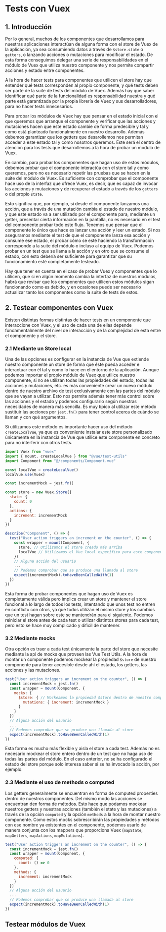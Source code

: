 # Tests con Vuex

## 1. Introducción

Por lo general, muchos de los componentes que desarrollamos para nuestras aplicaciones interactúan de alguna forma con el store de Vuex de la aplicación, ya sea consumiendo datos a través de `$store.state` o `getters`, o lanzando acciones o mutaciones para modificar el estado. De esta forma conseguimos delegar una serie de responsabilidades en el módulo de Vuex que utiliza nuestro componente y nos permite compartir acciones y estado entre componentes.

A la hora de hacer tests para componentes que utilicen el store hay que entender qué tests corresponden al propio componente, y qué tests deben ser parte de la suite de tests del módulo de Vuex. Además hay que saber identificar qué parte de la funcionalidad es responsabilidad nuestra y qué parte está garantizada por la propia librería de Vuex y sus desarrolladores, para no hacer tests innecesarios.

Para probar los módulos de Vuex hay que pensar en el estado inicial con el que queremos que arranque el componente y verificar que las acciones y mutaciones hacen que este estado cambie de forma predecible y tal y como está planteado funcionalmente en nuestro desarrollo. Además debemos garantizar que los getters que desarollemos nos permitan acceder a este estado tal y como nosotros queremos. Este será el centro de atención para los tests que desarrollemos a la hora de probar un módulo de Vuex.

En cambio, para probar los componentes que hagan uso de estos módulos, debemos probar que el componente interactúa con el store tal y como queremos, pero no es necesario repetir las pruebas que se hacen en la suite del módulo de Vuex. Es suficiente con comprobar que el componente hace uso de la interfaz que ofrece Vuex, es decir, que es capaz de invocar las acciones y mutaciones y de recuperar el estado a través de los `getters` o del propio `state`.

Esto significa que, por ejemplo, si desde el componente lanzamos una acción, que a través de una mutación cambia el estado de nuestro módulo, y que este estado va a ser utilizado por el componente para, mediante un getter, presentar cierta información en la pantalla, no es necesario en el test del componente probar todo este flujo. Tenemos que pensar que el componente lo único que hace es lanzar una acción y leer un estado. Si nos aseguramos mediante el test de que el componente lanza esa acción y consume ese estado, el probar cómo se esté haciendo la transformación corresponde a la suite del módulo o incluso al equipo de Vuex. Podemos probar en un test que se llama a la acción y en otro que se consume el estado, con esto debería ser suficiente para garantizar que su funcionamiento esté completamente testeado.

Hay que tener en cuenta en el caso de probar Vuex y componentes que lo utilicen, que si en algún momento cambia la interfaz de nuestros módulos, habrá que revisar que los componentes que utilicen estos módulos sigan funcionando como es debido, y en ocasiones puede ser necesario actualizar tanto los componentes como la suite de tests de estos.

## 2. Testear componentes con Vuex

Existen distintas formas distintas de hacer tests en un componente que interaccione con Vuex, y el uso de cada una de ellas depende fundamentalmente del nivel de interacción y de la complejidad de esta entre el componente y el store.

### 2.1 Mediante un Store local

Una de las opciones es configurar en la instancia de Vue que extiende nuestro componente un store de forma que éste pueda acceder e interactuar con él tal y como lo hace en el entorno de la aplicación. Aunque podemos importar el propio módulo de Vuex que utilice nuestro componente, si no se utilizan todas las propiedades del estado, todas las acciones y mutaciones, etc. es más conveniente crear un nuevo módulo dentro de nuestro archivo de test exclusivamente con las partes del módulo que se vayan a utilizar. Esto nos permite además tener más control sobre las acciones y el estado y podemos configurarlo según nuestras necesidades de manera más sencilla. Es muy típico al utilizar este método sustituir las acciones por `jest.fn()` para tener control acerca de cuándo se llaman y con qué argumentos.

Si utilizamos este método es importante hacer uso del método `createLocalVue`, ya que es conveniente instalar este store personalizado únicamente en la instancia de Vue que utilice este componente en concreto para no interferir con otros tests.

```js
import Vuex from "vuex"
import { mount, createLocalVue } from "@vue/test-utils"
import Component from "@/components/Component.vue"

const localVue = createLocalVue()
localVue.use(Vuex)

const incrementMock = jest.fn()

const store = new Vuex.Store({
  state: {
    count: 0
  },
  actions: {
    increment: incrementMock
  }
})

describe("Component", () => {
  test("User action triggers an increment on the counter", () => {
    const wrapper = mount(Component, {
      store, // Utilizamos el store creado más arriba
      localVue // Utilizamos el Vue local específico para este componente
    })
    // Alguna acción del usuario
    ...
    // Podemos comprobar que se produce una llamada al store
    expect(incrementMock).toHaveBeenCalledWith(1)
  })
})
```

Esta forma de probar componentes que hagan uso de Vuex es completamente válida pero implica crear un store y mantener el store funcional a lo largo de todos los tests, intentando que unos test no entren en conflicto con otros, ya que todos utilizan el mismo store y los cambios que un test hagan sobre este se mantendrán para el siguiente. Podemos reiniciar el store antes de cada test o utilizar distintos stores para cada test, pero esto se hace muy complicado y dificil de mantener.

### 3.2 Mediante mocks

Otra opción es traer a cada test únicamente la parte del store que necesite mediante la api de mocks que proveen las Vue Test Utils. A la hora de montar un componente podemos mockear la propiedad `$store` de nuestro componente para tener accesible desde ahí el estado, los getters, las acciones y las mutaciones.

```js
test("User action triggers an increment on the counter", () => {
  const incrementMock = jest.fn()
  const wrapper = mount(Component, {
    mocks: {
      $store: { // Mockeamos la propiedad $store dentro de nuestro componente
        mutations: { increment: incrementMock }
      }
    }
  })
  // Alguna acción del usuario
  ...
  // Podemos comprobar que se produce una llamada al store
  expect(incrementMock).toHaveBeenCalledWith(1)
})
```

Esta forma es mucho más flexible y aisla el store a cada test. Además no es necesario mockear el store entero dentro de un test que no haga uso de todas las partes del módulo. En el caso anterior, no se ha configurado el estado del store porque solo interesa saber si se ha invocado la acción, por ejemplo.

### 2.3 Mediante el uso de methods o computed

Los getters generalmente se encuentran en forma de computed properties dentro de nuestros componentes. Del mismo modo las acciones se encuentran den forma de métodos. Esto hace que podamos mockear nuestros getters y nuestras acciones (también el state y las mutaciones) a través de la opción `computed` y la opción `methods` a la hora de montar nuestro componente. Como estos mocks sobrescribirán las propiedades y métodos con ese nombre ya existentes en el componente, podemos usarlo de manera conjunta con los mappers que proporciona Vuex (`mapState`, `mapGetters`, `mapActions`, `mapMutations`).

```js
test("User action triggers an increment on the counter", () => {
  const incrementMock = jest.fn()
  const wrapper = mount(Component, {
    computed: {
      count: () => 0
    },
    methods: {
      increment: incrementMock
    }
  })
  // Alguna acción del usuario
  ...
  // Podemos comprobar que se produce una llamada al store
  expect(incrementMock).toHaveBeenCalledWith(1)
})
```


## Testear módulos de Vuex
